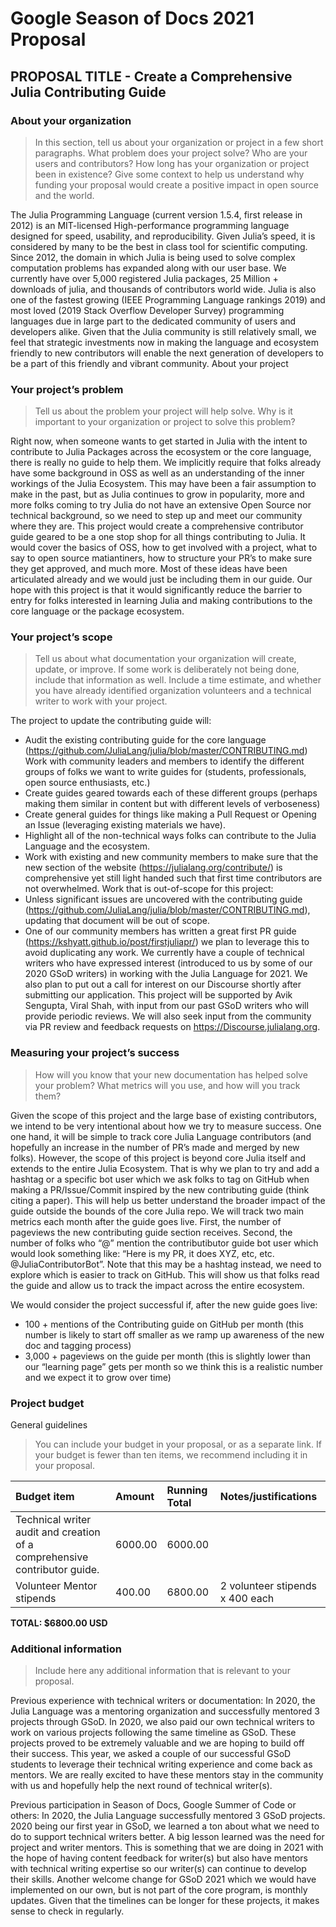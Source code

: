 # Google Season of Docs 2021 Proposal

## PROPOSAL TITLE - Create a Comprehensive Julia Contributing Guide 
### About your organization
> In this section, tell us about your organization or project in a few short paragraphs. What problem does your project solve? Who are your users and contributors? How long has your organization or project been in existence? Give some context to help us understand why funding your proposal would create a positive impact in open source and the world.

The Julia Programming Language (current version 1.5.4, first release in 2012) is an MIT-licensed High-performance programming language designed for speed, usability, and reproducibility. Given Julia’s speed, it is considered by many to be the best in class tool for scientific computing. Since 2012, the domain in which Julia is being used to solve complex computation problems has expanded along with our user base. We currently have over 5,000 registered Julia packages, 25 Million + downloads of julia, and thousands of contributors world wide. Julia is also one of the fastest growing (IEEE Programming Language rankings 2019) and most loved (2019 Stack Overflow Developer Survey) programming languages due in large part to the dedicated community of users and developers alike. Given that the Julia community is still relatively small, we feel that strategic investments now in making the language and ecosystem friendly to new contributors will enable the next generation of developers to be a part of this friendly and vibrant community.
About your project

### Your project’s problem
> Tell us about the problem your project will help solve. Why is it important to your organization or project to solve this problem?

Right now, when someone wants to get started in Julia with the intent to contribute to Julia Packages across the ecosystem or the core language, there is really no guide to help them. We implicitly require that folks already have some background in OSS as well as an understanding of the inner workings of the Julia Ecosystem. This may have been a fair assumption to make in the past, but as Julia continues to grow in popularity, more and more folks coming to try Julia do not have an extensive Open Source nor technical background, so we need to step up and meet our community where they are. This project would create a comprehensive contributor guide geared to be a one stop shop for all things contributing to Julia. It would cover the basics of OSS, how to get involved with a project, what to say to open source matiantiners, how to structure your PR’s to make sure they get approved, and much more. Most of these ideas have been articulated already and we would just be including them in our guide. Our hope with this project is that it would significantly reduce the barrier to entry for folks interested in learning Julia and making contributions to the core language or the package ecosystem. 

### Your project’s scope
> Tell us about what documentation your organization will create, update, or improve. If some work is deliberately not being done, include that information as well. Include a time estimate, and whether you have already identified organization volunteers and a technical writer to work with your project.

The project to update the contributing guide will:
- Audit the existing contributing guide for the core language (https://github.com/JuliaLang/julia/blob/master/CONTRIBUTING.md)   
Work with community leaders and members to identify the different groups of folks we want to write guides for (students, professionals, open source enthusiasts, etc.)
- Create guides geared towards each of these different groups (perhaps making them similar in content but with different levels of verboseness)
- Create general guides for things like making a Pull Request or Opening an Issue (leveraging existing materials we have). 
- Highlight all of the non-technical ways folks can contribute to the Julia Language and the ecosystem. 
- Work with existing and new community members to make sure that the new section of the website (https://julialang.org/contribute/) is comprehensive yet still light handed such that first time contributors are not overwhelmed. 
Work that is out-of-scope for this project:
- Unless significant issues are uncovered with the contributing guide (https://github.com/JuliaLang/julia/blob/master/CONTRIBUTING.md), updating that document will be out of scope.
- One of our community members has written a great first PR guide (https://kshyatt.github.io/post/firstjuliapr/) we plan to leverage this to avoid duplicating any work. 
We currently have a couple of technical writers who have expressed interest (introduced to us by some of our 2020 GSoD writers) in working with the Julia Language for 2021. We also plan to put out a call for interest on our Discourse shortly after submitting our application. This project will be supported by Avik Sengupta, Viral Shah, with input from our past GSoD writers who will provide periodic reviews. We will also seek input from the community via PR review and feedback requests on https://Discourse.julialang.org. 

### Measuring your project’s success
> How will you know that your new documentation has helped solve your problem? What metrics will you use, and how will you track them?

Given the scope of this project and the large base of existing contributors, we intend to be very intentional about how we try to measure success. One one hand, it will be simple to track core Julia Language contributors (and hopefully an increase in the number of PR’s made and merged by new folks). However, the scope of this project is beyond core Julia itself and extends to the entire Julia Ecosystem. That is why we plan to try and add a hashtag or a specific bot user which we ask folks to tag on GitHub when making a PR/Issue/Commit inspired by the new contributing guide (think citing a paper). This will help us better understand the broader impact of the guide outside the bounds of the core Julia repo. 
We will track two main metrics each month after the guide goes live. First, the number of pageviews the new contributing guide section receives. Second, the number of folks who “@” mention the contributibutor guide bot user which would look something like: “Here is my PR, it does XYZ, etc, etc. @JuliaContributorBot”. Note that this may be a hashtag instead, we need to explore which is easier to track on GitHub. This will show us that folks read the guide and allow us to track the impact across the entire ecosystem.

We would consider the project successful if, after the new guide goes live:
- 100 + mentions of the Contributing guide on GitHub per month (this number is likely to start off smaller as we ramp up awareness of the new doc and tagging process)
- 3,000 + pageviews on the guide per month (this is slightly lower than our “learning page” gets per month so we think this is a realistic number and we expect it to grow over time)


### Project budget
General guidelines
> You can include your budget in your proposal, or as a separate link. If your budget is fewer than ten items, we recommend including it in your proposal.


Budget item                   | Amount                        | Running Total    | Notes/justifications                       
 :-----------------------| :--------------------------- | :---------------------------  | :--------------------------- 
Technical writer audit and creation of a comprehensive contributor guide. | 6000.00 | 6000.00
Volunteer Mentor stipends | 400.00 | 6800.00 | 2 volunteer stipends x 400 each

__TOTAL: $6800.00 USD__

### Additional information
> Include here any additional information that is relevant to your proposal.

Previous experience with technical writers or documentation: In 2020, the Julia Language was a mentoring organization and successfully mentored 3 projects through GSoD. In 2020, we also paid our own technical writers to work on various projects following the same timeline as GSoD. These projects proved to be extremely valuable and we are hoping to build off their success. This year, we asked a couple of our successful GSoD students to leverage their technical writing experience and come back as mentors. We are really excited to have these mentors stay in the community with us and hopefully help the next round of technical writer(s). 

Previous participation in Season of Docs, Google Summer of Code or others: In 2020, the Julia Language successfully mentored 3 GSoD projects. 2020 being our first year in GSoD, we learned a ton about what we need to do to support technical writers better. A big lesson learned was the need for project and writer mentors. This is something that we are doing in 2021 with the hope of having content feedback for writer(s) but also have mentors with technical writing expertise so our writer(s) can continue to develop their skills. Another welcome change for GSoD 2021 which we would have implemented on our own, but is not  part of the core program, is monthly updates. Given that the timelines can be longer for these projects, it makes sense to check in regularly. 

